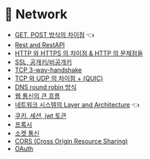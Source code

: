 # 🌌  Network
- [GET, POST 방식의 차이점](HTTPMethod.md) 👈
- [Rest and RestAPI](Rest.md)
- [HTTP 와 HTTPS 의 차이점 & HTTP 의 문제점들](HttpHttps.md)
- [SSL, 공개키/비공개키](SSL.md)
- [TCP 3-way-handshake](TCP_3way_handshake.md)
- [TCP 와 UDP 의 차이점 + (QUIC)](TCP_UDP_QUIC.md)
- [DNS round robin 방식](DNSRoundRobin.md)
- [웹 통신의 큰 흐름](웹통신의큰흐름.md)
- [네트워크 시스템의 Layer and Architecture]() 👈
- [쿠키, 세션, jwt 토큰](CookieSessionJWT.md)
- [프록시](Proxy.md) 
- [소켓 통신](socket.md)
- [CORS (Cross Origin Resource Sharing)]()
- [OAuth](oauth.md)
